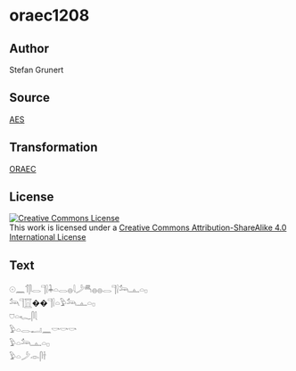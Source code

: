 # oraec1208

## Author

Stefan Grunert

## Source

[AES](https://github.com/simondschweitzer/aes)

## Transformation

[ORAEC](https://oraec.github.io/)

## License

<a rel="license" href="http://creativecommons.org/licenses/by-sa/4.0/"><img alt="Creative Commons License" style="border-width:0" src="https://i.creativecommons.org/l/by-sa/4.0/88x31.png" /></a><br />This work is licensed under a <a rel="license" href="http://creativecommons.org/licenses/by-sa/4.0/">Creative Commons Attribution-ShareAlike 4.0 International License</a>

## Text

𓇳𓈖𓄊𓋴𓂋𓊹𓍛𓇓𓏏𓂋𓐍𓇋𓌳𓄪𓐍𓐍𓂋𓊹𓍛𓃢𓊵𓏏𓊪<br>
𓃢𓊹𓉱��𓊹𓍛𓏏𓅱𓃢𓊵𓏏𓊪<br>
𓈞𓏏𓆑𓋴𓇛<br>
𓅱𓏏𓂋𓂝𓈖𓎡𓎡𓎡<br>
𓅱𓏏𓃢𓊵𓏏𓊪<br>
𓅱𓏏𓌳𓁹𓋴𓌂<br>
